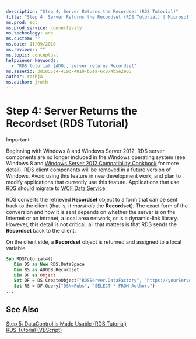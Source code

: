 ```yaml
---
description: "Step 4: Server Returns the Recordset (RDS Tutorial)"
title: "Step 4: Server Returns the Recordset (RDS Tutorial) | Microsoft Docs"
ms.prod: sql
ms.prod_service: connectivity
ms.technology: ado
ms.custom: ""
ms.date: 11/09/2018
ms.reviewer: ""
ms.topic: conceptual
helpviewer_keywords: 
  - "RDS tutorial [ADO], server returns Recordset"
ms.assetid: 3d1855c4-419c-4810-b5ea-6c874b5e2905
author: rothja
ms.author: jroth
---
```

# Step 4: Server Returns the Recordset (RDS Tutorial)
> [!IMPORTANT]
>  Beginning with Windows 8 and Windows Server 2012, RDS server components are no longer included in the Windows operating system (see Windows 8 and [Windows Server 2012 Compatibility Cookbook](https://www.microsoft.com/download/details.aspx?id=27416) for more detail). RDS client components will be removed in a future version of Windows. Avoid using this feature in new development work, and plan to modify applications that currently use this feature. Applications that use RDS should migrate to [WCF Data Service](/dotnet/framework/wcf/).  
  
 RDS converts the retrieved **Recordset** object to a form that can be sent back to the client (that is, it *marshals* the **Recordset**). The exact form of the conversion and how it is sent depends on whether the server is on the Internet or an intranet, a local area network, or is a dynamic-link library. However, this detail is not critical; all that matters is that RDS sends the **Recordset** back to the client.  
  
 On the client side, a **Recordset** object is returned and assigned to a local variable.  
  
```vb
Sub RDSTutorial4()  
   Dim DS as New RDS.DataSpace  
   Dim RS as ADODB.Recordset  
   Dim DF as Object  
   Set DF = DS.CreateObject("RDSServer.DataFactory", "https://yourServer")  
   Set RS = DF.Query("DSN=Pubs", "SELECT * FROM Authors")  
...  
```  
  
## See Also  
 [Step 5: DataControl is Made Usable (RDS Tutorial)](./step-5-datacontrol-is-made-usable-rds-tutorial.md)   
 [RDS Tutorial (VBScript)](./rds-tutorial-vbscript.md)